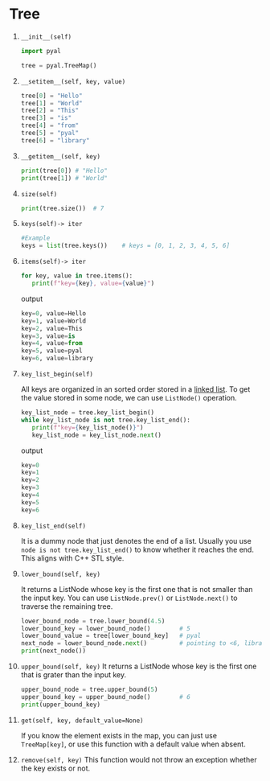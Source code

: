 # Tree 

1. `__init__(self)`
     ```python
    import pyal

    tree = pyal.TreeMap()
    ```
1. `__setitem__(self, key, value)`
      ```python
   tree[0] = "Hello"
   tree[1] = "World"
   tree[2] = "This"
   tree[3] = "is"
   tree[4] = "from"
   tree[5] = "pyal"
   tree[6] = "library"
    ```
1. `__getitem__(self, key)`
      ```python
   print(tree[0]) # "Hello"
   print(tree[1]) # "World"
    ```
1. `size(self)`
      ```python
   print(tree.size())  # 7 
    ```

1. `keys(self)-> iter`
   ```python
   #Example
   keys = list(tree.keys())    # keys = [0, 1, 2, 3, 4, 5, 6]
   ```

1. `items(self)-> iter`
   ```python
   for key, value in tree.items():
      print(f"key={key}, value={value}")
   ```
   output
   ```python
   key=0, value=Hello
   key=1, value=World
   key=2, value=This
   key=3, value=is
   key=4, value=from
   key=5, value=pyal
   key=6, value=library

   ```
1. `key_list_begin(self)`

   All keys are organized in an sorted order stored in a [linked list](example_LinkedList.md). To get the value stored
   in some node, we can use `ListNode()` operation. 
   ```python
   key_list_node = tree.key_list_begin()
   while key_list_node is not tree.key_list_end():
      print(f"key={key_list_node()}")
      key_list_node = key_list_node.next()
   ```
   output
   ```python
   key=0
   key=1
   key=2
   key=3
   key=4
   key=5
   key=6
   ```

1. `key_list_end(self)`

   It is a dummy node that just denotes the end of a list. 
   Usually you use `node is not tree.key_list_end()` to know whether it reaches the end. 
   This aligns with C++ STL style.

1. `lower_bound(self, key)`

   It returns a ListNode whose key is the first one that is not smaller than the input key. 
   You can use `ListNode.prev()` or `ListNode.next()` to traverse the remaining tree.

   ```python
   lower_bound_node = tree.lower_bound(4.5)
   lower_bound_key = lower_bound_node()        # 5
   lower_bound_value = tree[lower_bound_key]   # pyal
   next_node = lower_bound_node.next()         # pointing to <6, library>
   print(next_node())
   ```
1. `upper_bound(self, key)`
   It returns a ListNode whose key is the first one that is grater than the input key.
   ```python
   upper_bound_node = tree.upper_bound(5)
   upper_bound_key = upper_bound_node()        # 6
   print(upper_bound_key)
   ```

1. `get(self, key, default_value=None)`
   
   If you know the element exists in the map, you can just use `TreeMap[key]`, or
   use this function with a default value when absent.

1. `remove(self, key)`
   This function would not throw an exception whether the key exists or not.

